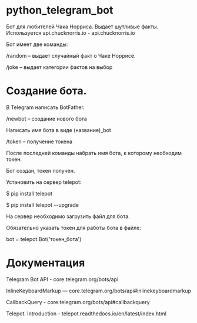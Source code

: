 # python_telegram_bot
Бот для любителей Чака Норриса. Выдает шутливые факты.
Используется api.chucknorris.io - api.chucknorris.io

Бот имеет две команды:

/random – выдает случайный факт о Чаке Норрисе. 

/joke – выдает категории фактов на выбор


# Создание бота.
В Telegram написать BotFather. 

/newbot – создание нового бота 

Написать имя бота в виде (название)_bot 

/token – получение токена  

После последней команды набрать имя бота, к которому необходим токен. 

Бот создан, токен получен.

Установить на сервер telepot:

$ pip install telepot

$ pip install telepot --upgrade


На сервер необходимо загрузить файл для бота.

Обязательно указать токен для работы бота в файле:

bot = telepot.Bot('токен_бота')



# Документация
Telegram Bot API - core.telegram.org/bots/api

InlineKeyboardMarkup — core.telegram.org/bots/api#inlinekeyboardmarkup 

CallbackQuery - core.telegram.org/bots/api#callbackquery

Telepot. Introduction - telepot.readthedocs.io/en/latest/index.html
